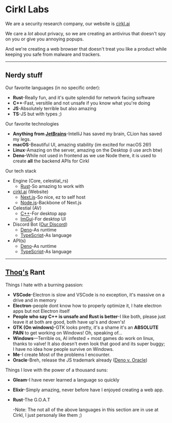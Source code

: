 # Cirkl Labs

We are a security research company, our website is [cirkl.ai](https://cirkl.ai)

We care a *lot* about privacy, so we are creating an antivirus that doesn't spy on you
or give you annoying popups.

And we're creating a web browser that doesn't treat you like a product
while keeping you safe from malware and trackers.

---
## Nerdy stuff
Our favorite languages (in no specific order):
- **Rust**-Really fun, and it's quite splendid for network facing software
- **C++**-Fast, versitile and not unsafe if you know what you're doing
- **JS**-Absolutely terrible but also amazing
- **TS**-JS but with types ;)

Our favorite technologies
- **Anything from [JetBrains](https://jetbrains.com)**-IntelliJ has saved my brain, CLion has saved my legs.
- **macOS**-Beautiful UI, amazing stability (im excited for macOS 26!)
- **Linux**-Amazing on the server, amazing on the Desktop (i use arch btw)
- **Deno**-While not used in frontend as we use Node there, it is used to create **all** the backend APIs for Cirkl

Our tech stack
- Engine (Core, celestial_rs)
    - [Rust](https://rust-lang.org)-So amazing to work with
- [cirkl.ai](https://cirkl.ai) (Website)
    - [Next.js](https://nextjs.org)-So nice, ez to self host
    - [Node.js](https://nodejs.org)-Backbone of Next.js
- Celestial (AV)
    - [C++](https://en.wikipedia.org/wiki/C%2B%2B)-For desktop app
    - [ImGui](https://github.com/ocornut/imgui)-For desktop UI
- Discord Bot ([Our Discord](https://discord.com/invite/3yCfXJsbpD))
    - [Deno](https://deno.land)-As runtime
    - [TypeScript](https://www.typescriptlang.org/)-As language
- API(s)
    - [Deno](https://deno.land)-As runtime
    - [TypeScript](https://www.typescriptlang.org/)-As language

---
## [Thoq's](https://thoq-jar.github.io) Rant

Things I hate with a burning passion:
- **VSCode**-Electron is slow and VSCode is no exception, it's massive on a drive and in memory
- **Electron**-people dont know how to properly optimize it, I hate electron apps but not Electron itself
- **People who say C++ is unsafe and Rust is better**-I like both, please just leave it at both are good, both have up's and down's!
- **GTK (On windows)**-GTK looks pretty, it's a shame it's an **ABSOLUTE PAIN** to get working on Windows! Oh, speaking of...
- **Windows**—Terrible os, AI infested + most games do work on linux, thanks to valve! It also doesn't even look that good and
its super buggy; I have no idea how people survive on Windows.
- **Me**-I create Most of the problems I encounter.
- **Oracle**-Breh, release the JS trademark already ([Deno v. Oracle](https://deno.com/blog/deno-v-oracle))

Things I love with the power of a thousand suns:
- **Gleam**-I have never learned a language so quickly
- **Elixir**-Simply amazing, never before have I enjoyed creating a web app.
- **Rust**-The G.O.A.T

  -Note: The not all of the above languages in this section are in use at Cirkl, I just personaly like them ;)
